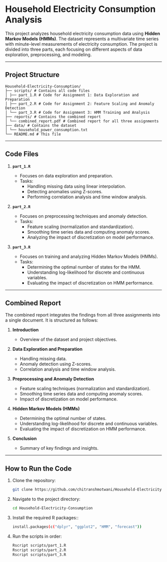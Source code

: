 # Household Electricity Consumption Analysis

This project analyzes household electricity consumption data using **Hidden Markov Models (HMMs)**. The dataset represents a multivariate time series with minute-level measurements of electricity consumption. The project is divided into three parts, each focusing on different aspects of data exploration, preprocessing, and modeling.

---

## **Project Structure**
```
Household-Electricity-Consumption/
├── scripts/ # Contains all code files
│ ├── part_1.R # Code for Assignment 1: Data Exploration and Preparation
│ ├── part_2.R # Code for Assignment 2: Feature Scaling and Anomaly Detection
│ └── part_3.R # Code for Assignment 3: HMM Training and Analysis
├── reports/ # Contains the combined report
│ └── combined_report.pdf # Combined report for all three assignments
├── data/ # Contains the dataset
│ └── household_power_consumption.txt
└── README.md # This file
```

---

## **Code Files**

1. **`part_1.R`**  
   - Focuses on data exploration and preparation.  
   - Tasks:  
     - Handling missing data using linear interpolation.  
     - Detecting anomalies using Z-scores.  
     - Performing correlation analysis and time window analysis.  

2. **`part_2.R`**  
   - Focuses on preprocessing techniques and anomaly detection.  
   - Tasks:  
     - Feature scaling (normalization and standardization).  
     - Smoothing time series data and computing anomaly scores.  
     - Analyzing the impact of discretization on model performance.  

3. **`part_3.R`**  
   - Focuses on training and analyzing Hidden Markov Models (HMMs).  
   - Tasks:  
     - Determining the optimal number of states for the HMM.  
     - Understanding log-likelihood for discrete and continuous variables.  
     - Evaluating the impact of discretization on HMM performance.  

---

## **Combined Report**

The combined report integrates the findings from all three assignments into a single document. It is structured as follows:

1. **Introduction**  
   - Overview of the dataset and project objectives.  

2. **Data Exploration and Preparation**  
   - Handling missing data.  
   - Anomaly detection using Z-scores.  
   - Correlation analysis and time window analysis.  

3. **Preprocessing and Anomaly Detection**  
   - Feature scaling techniques (normalization and standardization).  
   - Smoothing time series data and computing anomaly scores.  
   - Impact of discretization on model performance.  

4. **Hidden Markov Models (HMMs)**  
   - Determining the optimal number of states.  
   - Understanding log-likelihood for discrete and continuous variables.  
   - Evaluating the impact of discretization on HMM performance.  

5. **Conclusion**  
   - Summary of key findings and insights.  

---

## **How to Run the Code**

1. Clone the repository:
   ```bash
   git clone https://github.com/chitranshmotwani/Household-Electricity-Consumption.git

2. Navigate to the project directory:
   ```bash
   cd Household-Electricity-Consumption

3. Install the required R packages::
   ```bash
   install.packages(c("dplyr", "ggplot2", "HMM", "forecast"))

4. Run the scripts in order:
   ```bash
   Rscript scripts/part_1.R
   Rscript scripts/part_2.R
   Rscript scripts/part_3.R
